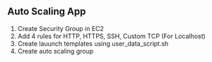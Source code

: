 ## Auto Scaling App

1. Create Security Group in EC2
2. Add 4 rules for HTTP, HTTPS, SSH, Custom TCP (For Localhost)
3. Create lauunch templates using user_data_script.sh
4. Create auto scaling group
